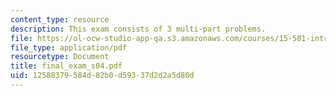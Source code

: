 ```yaml
---
content_type: resource
description: This exam consists of 3 multi-part problems.
file: https://ol-ocw-studio-app-qa.s3.amazonaws.com/courses/15-501-introduction-to-financial-and-managerial-accounting-spring-2004/12588379584d82b0d59337d2d2a5d80d_final_exam_s04.pdf
file_type: application/pdf
resourcetype: Document
title: final_exam_s04.pdf
uid: 12588379-584d-82b0-d593-37d2d2a5d80d
---
```


